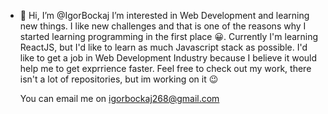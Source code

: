 - 👋 Hi, I’m @IgorBockaj
   I’m interested in Web Development and learning new things. I like new challenges and that is one of the reasons why I started learning programming in the first place 😀. 
   Currently I'm learning ReactJS, but I'd like to learn as much Javascript stack as possible. I'd like to get a job in Web Development Industry because I believe it would help
   me to get exprrience faster. 
   Feel free to check out my work, there isn't a lot of repositories, but im working on it 😉
   
   You can email me on igorbockaj268@gmail.com

<!---
IgorBockaj/IgorBockaj is a ✨ special ✨ repository because its `README.md` (this file) appears on your GitHub profile.
You can click the Preview link to take a look at your changes.
--->
